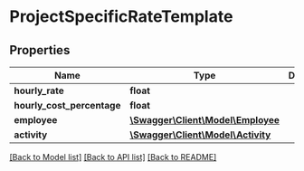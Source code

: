# ProjectSpecificRateTemplate

## Properties
Name | Type | Description | Notes
------------ | ------------- | ------------- | -------------
**hourly_rate** | **float** |  | [optional] 
**hourly_cost_percentage** | **float** |  | [optional] 
**employee** | [**\Swagger\Client\Model\Employee**](Employee.md) |  | [optional] 
**activity** | [**\Swagger\Client\Model\Activity**](Activity.md) |  | [optional] 

[[Back to Model list]](../README.md#documentation-for-models) [[Back to API list]](../README.md#documentation-for-api-endpoints) [[Back to README]](../README.md)


